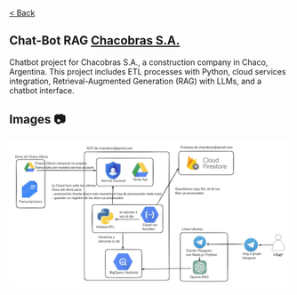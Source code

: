 [< Back](../../README.md)

## Chat-Bot RAG [Chacobras S.A.](https://chacobras.com/)

Chatbot project for Chacobras S.A., a construction company in Chaco, Argentina. This project includes ETL processes with Python, cloud services integration, Retrieval-Augmented Generation (RAG) with LLMs, and a chatbot interface.

## Images 📷

![](./images/image.png)
